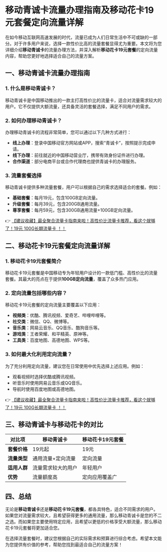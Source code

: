 # 移动青诚卡流量办理指南及移动花卡19元套餐定向流量详解

在如今移动互联网高速发展的时代，流量已成为人们日常生活中不可或缺的一部分。对于许多用户来说，选择一款性价比高的流量套餐显得尤为重要。本文将为您详细介绍**移动青诚卡**的流量办理方法，并深入解析**移动花卡19元套餐**的定向流量内容，帮助您更好地选择适合自己的流量方案。

## 一、移动青诚卡流量办理指南

### 1. 什么是移动青诚卡？
移动青诚卡是中国移动推出的一款主打高性价比的流量卡，适合对流量需求较大的用户。它不仅提供大额流量，还具备灵活的套餐选择，满足不同用户的需求。

### 2. 如何办理移动青诚卡？
办理移动青诚卡的流程非常简单，您可以通过以下几种方式进行：
- **线上办理**：登录中国移动官方网站或APP，搜索“青诚卡”，按照提示完成申请。
- **线下办理**：前往就近的中国移动营业厅，携带有效身份证件进行办理。
- **合作渠道**：部分电商平台或合作代理商也提供青诚卡的办理服务。

### 3. 流量套餐选择
移动青诚卡提供多种流量套餐，用户可以根据自己的需求选择适合的套餐。例如：
- **基础套餐**：每月19元，包含100GB定向流量。
- **升级套餐**：每月39元，包含200GB通用流量。
- **尊享套餐**：每月59元，包含300GB通用流量+100GB定向流量。

👉 [【建议收藏】最全聚合流量卡指南来啦！高性价比流量卡推荐，看这个就够了！19元 100G长期流量卡 ！！](https://bit.ly/Liuliangka)

## 二、移动花卡19元套餐定向流量详解

### 1. 移动花卡19元套餐简介
移动花卡19元套餐是中国移动专为年轻用户设计的一款低门槛、高性价比的流量套餐。其最大的亮点在于提供**100GB定向流量**，覆盖了众多热门应用。

### 2. 定向流量包括哪些内容？
移动花卡19元套餐的定向流量主要覆盖以下应用：
- **视频类**：优酷、腾讯视频、爱奇艺、哔哩哔哩等。
- **社交类**：微信、QQ、微博等。
- **音乐类**：网易云音乐、QQ音乐、酷狗音乐等。
- **游戏类**：王者荣耀、和平精英、原神等。
- **工具类**：百度地图、高德地图、WPS等。

### 3. 如何最大化利用定向流量？
为了充分利用定向流量，建议您在日常使用中优先选择上述应用。例如：
- 观看视频时选择优酷或腾讯视频。
- 听音乐时使用网易云音乐或QQ音乐。
- 导航时使用百度地图或高德地图。

👉 [【建议收藏】最全聚合流量卡指南来啦！高性价比流量卡推荐，看这个就够了！19元 100G长期流量卡 ！！](https://bit.ly/Liuliangka)

## 三、移动青诚卡与移动花卡的对比

| 对比项       | 移动青诚卡         | 移动花卡19元套餐   |
|--------------|--------------------|--------------------|
| **套餐价格** | 19元起             | 19元               |
| **流量类型** | 通用流量+定向流量  | 定向流量           |
| **适用人群** | 流量需求较大的用户 | 年轻用户           |
| **优势**     | 流量额度高         | 定向应用覆盖广     |

## 四、总结

无论是**移动青诚卡**还是**移动花卡19元套餐**，都各具特色，适合不同需求的用户。如果您对流量需求较大，且希望获得更多的通用流量，那么移动青诚卡是您的不二之选。而如果您主要使用特定应用，且希望以更低的价格享受大额流量，那么移动花卡19元套餐将更加适合您。

在选择流量套餐时，建议您根据自己的实际需求和预算进行综合考虑。希望本文能为您提供有价值的参考，帮助您找到最适合自己的流量方案！